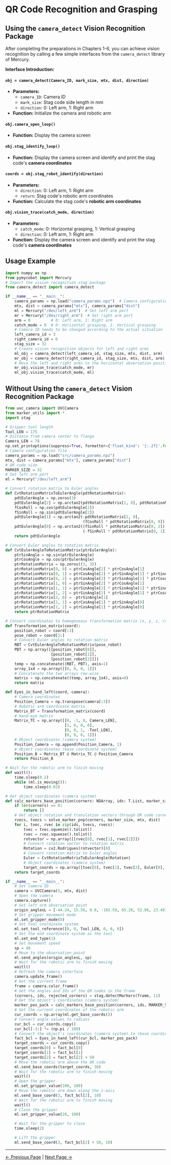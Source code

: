 # QR Code Recognition and Grasping

## Using the `camera_detect` Vision Recognition Package

After completing the preparations in Chapters 1-6, you can achieve vision recognition by calling a few simple interfaces from the `camera_detect` library of Mercury.

**Interface Introduction:**

#### `obj = camera_detect(Camera_ID, mark_size, mtx, dist, direction)`
- **Parameters:**
   - `camera_ID`: Camera ID
   - `mark_size`: Stag code side length in mm
   - `direction`: 0: Left arm, 1: Right arm
- **Function:** Initialize the camera and robotic arm

#### `obj.camera_open_loop()`
- **Function:** Display the camera screen

#### `obj.stag_identify_loop()`
- **Function:** Display the camera screen and identify and print the stag code's **camera coordinates**

#### `coords = obj.stag_robot_identify(direction)`
- **Parameters:**
   - `direction`: 0: Left arm, 1: Right arm
   - `return`: Stag code's robotic arm coordinates
- **Function:** Calculate the stag code's **robotic arm coordinates**

#### `obj.vision_trace(catch_mode, direction)`
- **Parameters:**
   - `catch_mode`: 0: Horizontal grasping, 1: Vertical grasping
   - `direction`: 0: Left arm, 1: Right arm
- **Function:** Display the camera screen and identify and print the stag code's **camera coordinates**

## Usage Example

```python
import numpy as np
from pymycobot import Mercury
# Import the vision recognition stag package
from camera_detect import camera_detect

if __name__ == "__main__":
    camera_params = np.load("camera_params.npz")  # Camera configuration file
    mtx, dist = camera_params["mtx"], camera_params["dist"]
    ml = Mercury("/dev/left_arm")  # Set left arm port
    mr = Mercury("/dev/right_arm")  # Set right arm port
    arm = 0         # 0: Left arm, 1: Right arm
    catch_mode = 0  # 0: Horizontal grasping, 1: Vertical grasping
    # Camera ID needs to be changed according to the actual situation
    left_camera_id = 3
    right_camera_id = 6
    stag_size = 32
    # Create vision recognition objects for left and right arms
    ml_obj = camera_detect(left_camera_id, stag_size, mtx, dist, arm)
    mr_obj = camera_detect(right_camera_id, stag_size, mtx, dist, arm)
    # Move the left and right arms to the horizontal observation position for grasping
    mr_obj.vision_trace(catch_mode, mr)
    ml_obj.vision_trace(catch_mode, ml)
```

## Without Using the `camera_detect` Vision Recognition Package

```python
from uvc_camera import UVCCamera
from marker_utils import *
import stag

# Gripper tool length
Tool_LEN = 175
# Distance from camera center to flange                                          
Camera_LEN = 78
np.set_printoptions(suppress=True, formatter={'float_kind': '{:.2f}'.format})
# Camera configuration file
camera_params = np.load("src/camera_params.npz")
mtx, dist = camera_params["mtx"], camera_params["dist"]
# QR code size
MARKER_SIZE = 32
# Set left arm port                                     
ml = Mercury("/dev/left_arm")

# Convert rotation matrix to Euler angles
def CvtRotationMatrixToEulerAngle(pdtRotationMatrix):
    pdtEulerAngle = np.zeros(3)
    pdtEulerAngle[2] = np.arctan2(pdtRotationMatrix[1, 0], pdtRotationMatrix[0, 0])
    fCosRoll = np.cos(pdtEulerAngle[2])
    fSinRoll = np.sin(pdtEulerAngle[2])
    pdtEulerAngle[1] = np.arctan2(-pdtRotationMatrix[2, 0],
                                  (fCosRoll * pdtRotationMatrix[0, 0]) + (fSinRoll * pdtRotationMatrix[1, 0]))
    pdtEulerAngle[0] = np.arctan2((fSinRoll * pdtRotationMatrix[0, 2]) - (fCosRoll * pdtRotationMatrix[1, 2]),
                                  (-fSinRoll * pdtRotationMatrix[0, 1]) + (fCosRoll * pdtRotationMatrix[1, 1]))
    return pdtEulerAngle

# Convert Euler angles to rotation matrix
def CvtEulerAngleToRotationMatrix(ptrEulerAngle):
    ptrSinAngle = np.sin(ptrEulerAngle)
    ptrCosAngle = np.cos(ptrEulerAngle)
    ptrRotationMatrix = np.zeros((3, 3))
    ptrRotationMatrix[0, 0] = ptrCosAngle[2] * ptrCosAngle[1]
    ptrRotationMatrix[0, 1] = ptrCosAngle[2] * ptrSinAngle[1] * ptrSinAngle[0] - ptrSinAngle[2] * ptrCosAngle[0]
    ptrRotationMatrix[0, 2] = ptrCosAngle[2] * ptrSinAngle[1] * ptrCosAngle[0] + ptrSinAngle[2] * ptrSinAngle[0]
    ptrRotationMatrix[1, 0] = ptrSinAngle[2] * ptrCosAngle[1]
    ptrRotationMatrix[1, 1] = ptrSinAngle[2] * ptrSinAngle[1] * ptrSinAngle[0] + ptrCosAngle[2] * ptrCosAngle[0]
    ptrRotationMatrix[1, 2] = ptrSinAngle[2] * ptrSinAngle[1] * ptrCosAngle[0] - ptrCosAngle[2] * ptrSinAngle[0]
    ptrRotationMatrix[2, 0] = -ptrSinAngle[1]
    ptrRotationMatrix[2, 1] = ptrCosAngle[1] * ptrSinAngle[0]
    ptrRotationMatrix[2, 2] = ptrCosAngle[1] * ptrCosAngle[0]
    return ptrRotationMatrix

# Convert coordinates to homogeneous transformation matrix (x, y, z, rx, ry, rz) in radians
def Transformation_matrix(coord):
    position_robot = coord[:3]
    pose_robot = coord[3:]
    # Convert Euler angles to rotation matrix
    RBT = CvtEulerAngleToRotationMatrix(pose_robot)
    PBT = np.array([[position_robot[0]],
                    [position_robot[1]],
                    [position_robot[2]]])
    temp = np.concatenate((RBT, PBT), axis=1)
    array_1x4 = np.array([[0, 0, 0, 1]])
    # Concatenate the two arrays row-wise
    matrix = np.concatenate((temp, array_1x4), axis=0)
    return matrix

def Eyes_in_hand_left(coord, camera):
    # Camera coordinates
    Position_Camera = np.transpose(camera[:3])
    # Robotic arm coordinate matrix             
    Matrix_BT = Transformation_matrix(coord)
    # Hand-eye matrix           
    Matrix_TC = np.array([[0, -1, 0, Camera_LEN],
                          [1, 0, 0, 0],
                          [0, 0, 1, -Tool_LEN],
                          [0, 0, 0, 1]])
    # Object coordinates (camera system)
    Position_Camera = np.append(Position_Camera, 1)
    # Object coordinates (base coordinate system)         
    Position_B = Matrix_BT @ Matrix_TC @ Position_Camera
    return Position_B

# Wait for the robotic arm to finish moving
def waitl():
    time.sleep(0.2)
    while (ml.is_moving()):
        time.sleep(0.03)

# Get object coordinates (camera system)
def calc_markers_base_position(corners: NDArray, ids: T.List, marker_size: int, mtx: NDArray, dist: NDArray) -> T.List:
    if len(corners) == 0:
        return []
    # Get object rotation and translation vectors through QR code corners
    rvecs, tvecs = solve_marker_pnp(corners, marker_size, mtx, dist)
    for i, tvec, rvec in zip(ids, tvecs, rvecs):
        tvec = tvec.squeeze().tolist()
        rvec = rvec.squeeze().tolist()
        rotvector = np.array([[rvec[0], rvec[1], rvec[2]]])
        # Convert rotation vector to rotation matrix
        Rotation = cv2.Rodrigues(rotvector)[0]
        # Convert rotation matrix to Euler angles                   
        Euler = CvtRotationMatrixToEulerAngle(Rotation)
        # Object coordinates (camera system)                     
        target_coords = np.array([tvec[0], tvec[1], tvec[2], Euler[0], Euler[1], Euler[2]])
    return target_coords

if __name__ == "__main__":
    # Set camera ID                  
    camera = UVCCamera(5, mtx, dist)
    # Open the camera
    camera.capture()
    # Set left arm observation point
    origin_anglesL = [-44.24, 15.56, 0.0, -102.59, 65.28, 52.06, 23.49]
    # Set gripper movement mode
    ml.set_gripper_mode(0)
    # Set tool coordinate system
    ml.set_tool_reference([0, 0, Tool_LEN, 0, 0, 0])
    # Set the end coordinate system as the tool        
    ml.set_end_type(1)
    # Set movement speed                 
    sp = 40
    # Move to the observation point                  
    ml.send_angles(origin_anglesL, sp)
    # Wait for the robotic arm to finish moving    
    waitl()
    # Refresh the camera interface  
    camera.update_frame()
    # Get the current frame
    frame = camera.color_frame()
    # Get the angles and IDs of the QR codes in the frame
    (corners, ids, rejected_corners) = stag.detectMarkers(frame, 11)
    # Get the object's coordinates (camera system)
    marker_pos_pack = calc_markers_base_position(corners, ids, MARKER_SIZE, mtx, dist)
    # Get the current coordinates of the robotic arm
    cur_coords = np.array(ml.get_base_coords())
    # Convert angle values to radians       
    cur_bcl = cur_coords.copy()
    cur_bcl[-3:] *= (np.pi / 180)
    # Convert the object's coordinates (camera system) to (base coordinate system) through matrix transformation
    fact_bcl = Eyes_in_hand_left(cur_bcl, marker_pos_pack)
    target_coords = cur_coords.copy()
    target_coords[0] = fact_bcl[0]
    target_coords[1] = fact_bcl[1]
    target_coords[2] = fact_bcl[2] + 50
    # Move the robotic arm above the QR code
    ml.send_base_coords(target_coords, 30)
    # Wait for the robotic arm to finish moving
    waitl()
    # Open the gripper              
    ml.set_gripper_value(100, 100)
    # Move the robotic arm down along the z-axis
    ml.send_base_coord(3, fact_bcl[2], 10)
    # Wait for the robotic arm to finish moving
    waitl()
    # Close the gripper                                                        
    ml.set_gripper_value(20, 100)

    # Wait for the gripper to close       
    time.sleep(2)

    # Lift the gripper
    ml.send_base_coord(3, fact_bcl[2] + 50, 10)
```

---

[← Previous Page](../7-ExamplesRobotsUsing/README.md) | [Next Page →](../7-ExamplesRobotsUsing/7.2-robot_move.md)